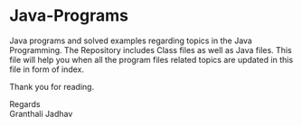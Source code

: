 # Java-Programs

Java programs and solved examples regarding topics in the Java Programming. 
The Repository includes Class files as well as Java files. 
This file will help you when all the program files related topics are updated in this file in form of index.

Thank you for reading.

Regards  
Granthali Jadhav
